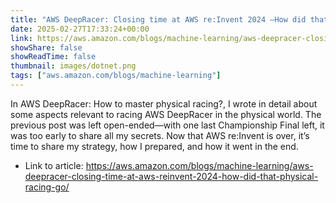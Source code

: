 ```yaml
---
title: "AWS DeepRacer: Closing time at AWS re:Invent 2024 –How did that physical racing go?"
date: 2025-02-27T17:33:24+00:00
link: https://aws.amazon.com/blogs/machine-learning/aws-deepracer-closing-time-at-aws-reinvent-2024-how-did-that-physical-racing-go/
showShare: false
showReadTime: false
thumbnail: images/dotnet.png
tags: ["aws.amazon.com/blogs/machine-learning"]
---
```

In AWS DeepRacer: How to master physical racing?, I wrote in detail about some aspects relevant to racing AWS DeepRacer in the physical world. The previous post was left open-ended—with one last Championship Final left, it was too early to share all my secrets. Now that AWS re:Invent is over, it’s time to share my strategy, how I prepared, and how it went in the end.

- Link to article: https://aws.amazon.com/blogs/machine-learning/aws-deepracer-closing-time-at-aws-reinvent-2024-how-did-that-physical-racing-go/